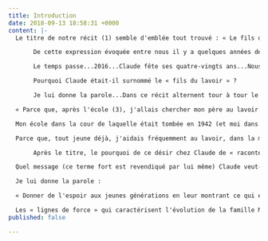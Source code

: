 ```yaml
---
title: Introduction
date: 2018-09-13 18:58:31 +0000
content: |-
  Le titre de notre récit (1) semble d'emblée tout trouvé : « Le fils du lavoir »(2).

       De cette expression évoquée entre nous il y a quelques années déjà, est née ma proposition, mon envie de raconter l'histoire de ce fils, « fils de... ».

       Le temps passe...2016...Claude fête ses quatre-vingts ans...Nous nous mettons au travail.

       Pourquoi Claude était-il surnommé le « fils du lavoir » ?

       Je lui donne la parole...Dans ce récit alternent tour à tour le « je » de Claude et mon regard.

  « Parce que, après l'école (3), j'allais chercher mon père au lavoir pour rentrer à la maison : c'était sur mon chemin. »

  Mon école dans la cour de laquelle était tombée en 1942 (et moi dans le quartier : pensez donc, le fils du Lavoir)

  Parce que, tout jeune déjà, j'aidais fréquemment au lavoir, dans la mesure de mon âge, à de nombreux travaux d'entretien et de perfectionnement.

       Après le titre, le pourquoi de ce désir chez Claude de « raconter sa vie » ?

  Quel message (ce terme fort est revendiqué par lui même) Claude veut-il faire passer aux générations futures, à ses petits enfants en particulier ?

  Je lui donne la parole :

  « Donner de l'espoir aux jeunes générations en leur montrant ce qui est possible, savoir s'adapter et le vouloir,avoir des idées et chercher à comprendre, s’intéresser aux études, celles de l'école et, surtout, celles de la vie ! »

  Les « lignes de force » qui caractérisent l'évolution de la famille Moreau – de son arrière grand-père (à Saintes, en France) jusqu'à Claude (à Glabais) sont toutes inscrites dans ce « programme ».
published: false

---
```

